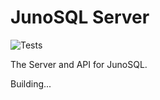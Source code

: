# JunoSQL Server

![Tests](https://github.com/junosql/server/workflows/Test/badge.svg)

The Server and API for JunoSQL.

Building... 
